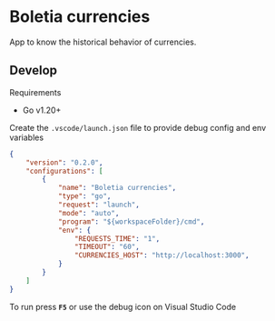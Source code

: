 # Boletia currencies

App to know the historical behavior of currencies.

## Develop

Requirements

- Go v1.20+

Create the `.vscode/launch.json` file to provide debug config and env variables

```json
{
    "version": "0.2.0",
    "configurations": [
        {
            "name": "Boletia currencies",
            "type": "go",
            "request": "launch",
            "mode": "auto",
            "program": "${workspaceFolder}/cmd",
            "env": {
                "REQUESTS_TIME": "1",
                "TIMEOUT": "60",
                "CURRENCIES_HOST": "http://localhost:3000",
            }
        }
    ]
}
```

To run press **`F5`** or use the debug icon on Visual Studio Code

